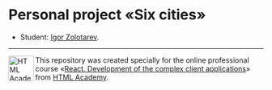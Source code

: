# Personal project «Six cities»

- Student: [Igor Zolotarev](https://htmlacademy.ru/profile/izolotarev).

---

<a href="https://htmlacademy.ru/intensive/react"><img align="left" width="50" height="50" title="HTML Academy" src="https://up.htmlacademy.ru/static/img/intensive/react/logo-for-github.png"></a>

This repository was created specially for the online professional course «[React. Development of the complex client applications](https://htmlacademy.ru/intensive/react)» from [HTML Academy](https://htmlacademy.ru).
